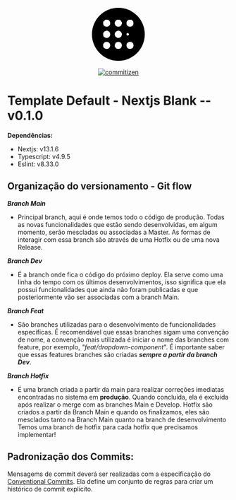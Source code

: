 <p align="center"><a href="https://bigdayco.com.br" target="_blank"><img style="width: 120px; height:120px; border-radius:99999px; overflow:hidden;" src="public/logo-bd.png" alt="logo bigday"></a></p>



<p align="center">
<a href="http://commitizen.github.io/cz-cli/"><img src="https://img.shields.io/badge/commitizen-friendly-brightgreen.svg" alt="commitizen"></a>
</p>


# Template Default - Nextjs Blank -- v0.1.0
**Dependências:**
- Nextjs: v13.1.6
- Typescript: v4.9.5
- Eslint: v8.33.0

## Organização do versionamento - Git flow
***Branch Main***
- Principal branch, aqui é onde temos todo o código de produção. Todas as novas funcionalidades que estão sendo desenvolvidas, em algum momento, serão mescladas ou associadas a Master. As formas de interagir com essa branch são através de uma Hotfix ou de uma nova Release.

***Branch Dev***
- É a branch onde fica o código do próximo deploy. Ela serve como uma linha do tempo com os últimos desenvolvimentos, isso significa que ela possui funcionalidades que ainda não foram publicadas e que posteriormente vão ser associadas com a branch Main.

***Branch Feat***
- São branches utilizadas para o desenvolvimento de funcionalidades específicas. É recomendável que essas branches sigam uma convenção de nome, a convenção mais utilizada é iniciar o nome das branches com feature, por exemplo, _"feat/dropdown-component_". É importante saber que essas features branches são criadas ***sempre a partir da branch Dev***.

***Branch Hotfix***
- É uma branch criada a partir da main para realizar correções imediatas encontradas no sistema em **produção**. Quando concluída, ela é excluída após realizar o merge com as branches Main e Develop.
Hotfix são criados a partir da Branch Main e quando os finalizamos, eles são mesclados tanto na Branch Main quanto na branch de desenvolvimento
Temos uma branch de hotfix para cada hotfix que precisamos implementar!

## Padronização dos Commits:

Mensagems de commit deverá ser realizadas com a especificação do [Conventional Commits](https://www.conventionalcommits.org/pt-br/v1.0.0/). Ela define um conjunto de regras para criar um histórico de commit explícito.